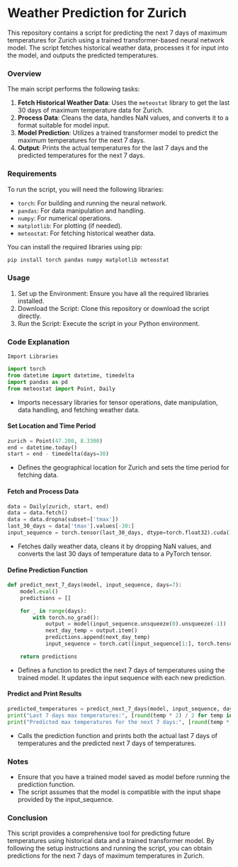 # Weather Prediction for Zurich

This repository contains a script for predicting the next 7 days of maximum temperatures for Zurich using a trained transformer-based neural network model. The script fetches historical weather data, processes it for input into the model, and outputs the predicted temperatures.

### Overview

The main script performs the following tasks:

1. **Fetch Historical Weather Data**: Uses the `meteostat` library to get the last 30 days of maximum temperature data for Zurich.
2. **Process Data**: Cleans the data, handles NaN values, and converts it to a format suitable for model input.
3. **Model Prediction**: Utilizes a trained transformer model to predict the maximum temperatures for the next 7 days.
4. **Output**: Prints the actual temperatures for the last 7 days and the predicted temperatures for the next 7 days.

### Requirements

To run the script, you will need the following libraries:

- `torch`: For building and running the neural network.
- `pandas`: For data manipulation and handling.
- `numpy`: For numerical operations.
- `matplotlib`: For plotting (if needed).
- `meteostat`: For fetching historical weather data.

You can install the required libraries using pip:

```python
pip install torch pandas numpy matplotlib meteostat
```

### Usage
1. Set up the Environment: Ensure you have all the required libraries installed.
2. Download the Script: Clone this repository or download the script directly.
3. Run the Script: Execute the script in your Python environment.
   
### Code Explanation
`Import Libraries`
```python
import torch
from datetime import datetime, timedelta
import pandas as pd
from meteostat import Point, Daily
```

- Imports necessary libraries for tensor operations, date manipulation, data handling, and fetching weather data.

#### Set Location and Time Period

```python
zurich = Point(47.200, 8.3300)
end = datetime.today()
start = end - timedelta(days=30)
```

- Defines the geographical location for Zurich and sets the time period for fetching data.

#### Fetch and Process Data
```python
data = Daily(zurich, start, end)
data = data.fetch()
data = data.dropna(subset=['tmax'])
last_30_days = data['tmax'].values[-30:]
input_sequence = torch.tensor(last_30_days, dtype=torch.float32).cuda()
```

- Fetches daily weather data, cleans it by dropping NaN values, and converts the last 30 days of temperature data to a PyTorch tensor.

#### Define Prediction Function
```python
def predict_next_7_days(model, input_sequence, days=7):
    model.eval()
    predictions = []

    for _ in range(days):
        with torch.no_grad():
            output = model(input_sequence.unsqueeze(0).unsqueeze(-1))
            next_day_temp = output.item()
            predictions.append(next_day_temp)
            input_sequence = torch.cat((input_sequence[1:], torch.tensor([next_day_temp], dtype=torch.float32).cuda()))

    return predictions
```

- Defines a function to predict the next 7 days of temperatures using the trained model. It updates the input sequence with each new prediction.

#### Predict and Print Results

```python
predicted_temperatures = predict_next_7_days(model, input_sequence, days=7)
print("Last 7 days max temperatures:", [round(temp * 2) / 2 for temp in last_30_days[-7:]])
print("Predicted max temperatures for the next 7 days:", [round(temp * 2) / 2 for temp in predicted_temperatures])
```

- Calls the prediction function and prints both the actual last 7 days of temperatures and the predicted next 7 days of temperatures.

### Notes
- Ensure that you have a trained model saved as model before running the prediction function.
- The script assumes that the model is compatible with the input shape provided by the input_sequence.
  
### Conclusion
This script provides a comprehensive tool for predicting future temperatures using historical data and a trained transformer model. By following the setup instructions and running the script, you can obtain predictions for the next 7 days of maximum temperatures in Zurich.
